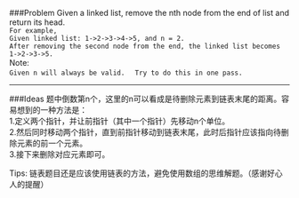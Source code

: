 ###Problem
Given a linked list, remove the nth node from the end of list and return its head.  
`For example,`  
`Given linked list: 1->2->3->4->5, and n = 2.`  
`After removing the second node from the end, the linked list becomes 1->2->3->5.`  
Note:  
`Given n will always be valid.  `
`Try to do this in one pass.  `

---

###Ideas
题中倒数第n个，这里的n可以看成是待删除元素到链表末尾的距离。容易想到的一种方法是：  
1.定义两个指针，并让前指针（其中一个指针）先移动n个单位。  
2.然后同时移动两个指针，直到前指针移动到链表末尾，此时后指针应该指向待删除元素的前一个元素。  
3.接下来删除对应元素即可。  
  
Tips: 链表题目还是应该使用链表的方法，避免使用数组的思维解题。（感谢好心人的提醒）
